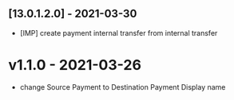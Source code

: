 ## [13.0.1.2.0] - 2021-03-30

- [IMP] create payment internal transfer from internal transfer
# v1.1.0 - 2021-03-26

- change Source Payment to Destination Payment Display name
